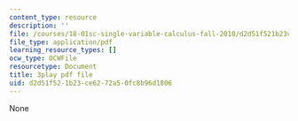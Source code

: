 ```yaml
---
content_type: resource
description: ''
file: /courses/18-01sc-single-variable-calculus-fall-2010/d2d51f521b23ce6272a50fc8b96d1806_zUEuKrxgHws.pdf
file_type: application/pdf
learning_resource_types: []
ocw_type: OCWFile
resourcetype: Document
title: 3play pdf file
uid: d2d51f52-1b23-ce62-72a5-0fc8b96d1806
---
```

None

